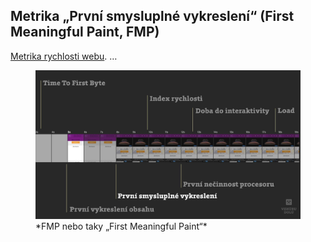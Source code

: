 ## Metrika „První smysluplné vykreslení“ (First Meaningful Paint, FMP)

[Metrika rychlosti webu](metriky-rychlosti.md). …

<figure>
<img src="../dist/images/original/metrika-fmp.jpg" alt="FMP">
<figcaption markdown="1">
*FMP nebo taky „First Meaningful Paint“*
</figcaption>
</figure>

